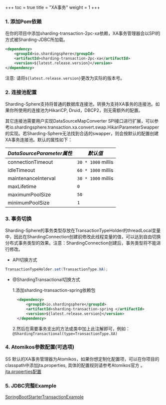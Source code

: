 +++
toc = true
title = "XA事务"
weight = 1
+++


### 1. 添加Pom依赖

在你的项目中添加sharding-transaction-2pc-xa依赖，XA事务管理器会以SPI的方式被Sharding-JDBC所加载。

```xml
<dependency>
    <groupId>io.shardingsphere</groupId>
    <artifactId>sharding-transaction-2pc-xa</artifactId>
    <version>${latest.release.version}</version>
</dependency>
```

注意: 请将`${latest.release.version}`更改为实际的版本号。

### 2. 连接池配置

Sharding-Sphere支持将普通的数据库连接池，转换为支持XA事务的连接池。如果你所使用的连接池为HikariCP, Druid，DBCP2，则无需额外的配置。

其它连接池需要用户实现DataSourceMapConverter SPI接口进行扩展，可以参考io.shardingsphere.transaction.xa.convert.swap.HikariParameterSwapper的实现。若Sharding-Sphere无法找到合适的swapper，则会按默认的配置创建XA事务连接池。默认的属性如下：

|  *DataSourceParameter属性*       | *默认值* |
| ---------------------------------|---------------------|
| connectionTimeout                | `30 * 1000` millis  |
| idleTimeout                      | `60 * 1000` millis  |
| maintenanceInterval              | `30 * 1000` millis  |
| maxLifetime                      | `0`                 |
| maximumPoolSize                  | `50`                |
| minimumPoolSize                  | `1`                 |

### 3. 事务切换

Sharding-Sphere的事务类型存放在TransactionTypeHolder的threadLocal变量中，因此在ShardingConnection创建前修改此线程变量的值，可以达到自由切换分布式事务类型的效果。注意：ShardingConnection创建后，事务类型将不能进行修改。

* API切换方式
```java
TransactionTypeHolder.set(TransactionType.XA);
```
* @ShardingTransactional切换方式

    1.添加sharding-transaction-spring依赖包
    ```xml
      <dependency>
          <groupId>io.shardingsphere</groupId>
          <artifactId>sharding-transaction-spring </artifactId>
          <version>${latest.release.version}</version>
      </dependency>
    ```
    2.然后在需要事务支出的方法或类中加上此注解即可，例如：`@ShardingTransactional(type=TransactionType.XA)`
    

### 4. Atomikos参数配置(可选项)
SS 默认的XA事务管理器为Atomikos，如果你想定制化配置项，可以在你项目的classpath中添加jta.properties, 具体的配置规则请参考Atomikos官方 。
[jta.properties配置](https://www.atomikos.com/Documentation/JtaProperties)


### 5. JDBC完整Example
[SpringBootStarterTransactionExample](https://github.com/sharding-sphere/sharding-sphere-example/blob/dev/sharding-jdbc-example/spring-boot-nodep-example/spring-boot-nodep-mybatis-example/src/main/java/io/shardingsphere/example/spring/boot/mybatis/nodep/SpringBootStarterTransactionExample.java)